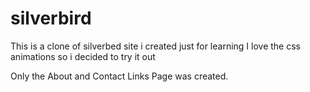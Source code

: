 # silverbird
This is a clone of silverbed site i created just for learning 
I love the css animations so i decided to try it out 

Only the About and  Contact Links Page was created.

